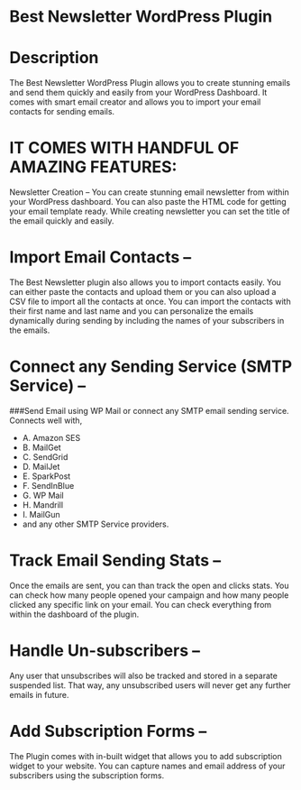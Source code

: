 # Best Newsletter WordPress Plugin

# Description
The Best Newsletter WordPress Plugin allows you to create stunning emails and send them quickly and easily from your WordPress Dashboard. It comes with smart email creator and allows you to import your email contacts for sending emails.

# IT COMES WITH HANDFUL OF AMAZING FEATURES:
Newsletter Creation –
You can create stunning email newsletter from within your WordPress dashboard. You can also paste the HTML code for getting your email template ready. While creating newsletter you can set the title of the email quickly and easily.

# Import Email Contacts –
The Best Newsletter plugin also allows you to import contacts easily. You can either paste the contacts and upload them or you can also upload a CSV file to import all the contacts at once.
You can import the contacts with their first name and last name and you can personalize the emails dynamically during sending by including the names of your subscribers in the emails.

# Connect any Sending Service (SMTP Service) –
###Send Email using WP Mail or connect any SMTP email sending service. Connects well with,
* A. Amazon SES
* B. MailGet
* C. SendGrid
* D. MailJet
* E. SparkPost
* F. SendInBlue
* G. WP Mail
* H. Mandrill
* I. MailGun
* and any other SMTP Service providers.

# Track Email Sending Stats –
Once the emails are sent, you can than track the open and clicks stats. You can check how many people opened your campaign and how many people clicked any specific link on your email. You can check everything from within the dashboard of the plugin.

# Handle Un-subscribers –
Any user that unsubscribes will also be tracked and stored in a separate suspended list. That way, any unsubscribed users will never get any further emails in future.

# Add Subscription Forms –
The Plugin comes with in-built widget that allows you to add subscription widget to your website. You can capture names and email address of your subscribers using the subscription forms.
